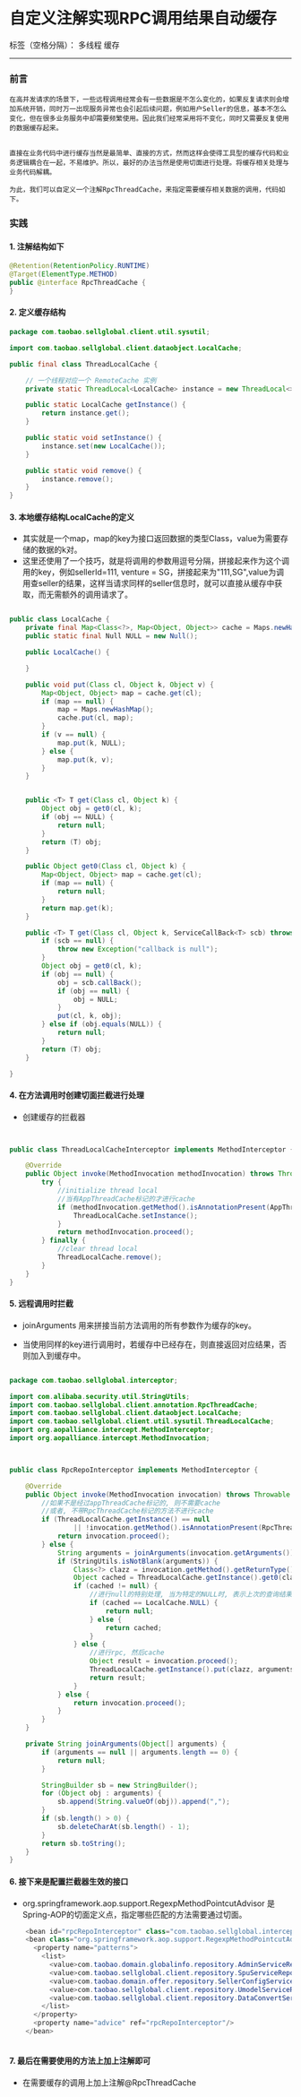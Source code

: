 # 自定义注解实现RPC调用结果自动缓存

标签（空格分隔）： 多线程 缓存

---

### 前言

    在高并发请求的场景下，一些远程调用经常会有一些数据是不怎么变化的，如果反复请求则会增加系统开销，同时万一出现服务异常也会引起后续问题，例如用户Seller的信息，基本不怎么变化，但在很多业务服务中却需要频繁使用。因此我们经常采用将不变化，同时又需要反复使用的数据缓存起来。
    

    直接在业务代码中进行缓存当然是最简单、直接的方式，然而这样会使得工具型的缓存代码和业务逻辑耦合在一起，不易维护。所以，最好的办法当然是使用切面进行处理。将缓存相关处理与业务代码解耦。

    为此，我们可以自定义一个注解RpcThreadCache，来指定需要缓存相关数据的调用，代码如下。
    

### 实践

#### 1. 注解结构如下
 
```java
@Retention(RetentionPolicy.RUNTIME)
@Target(ElementType.METHOD)
public @interface RpcThreadCache {
}
```
 
#### 2. 定义缓存结构

```java
package com.taobao.sellglobal.client.util.sysutil;

import com.taobao.sellglobal.client.dataobject.LocalCache;

public final class ThreadLocalCache {

    // 一个线程对应一个 RemoteCache 实例
    private static ThreadLocal<LocalCache> instance = new ThreadLocal<>();

    public static LocalCache getInstance() {
        return instance.get();
    }

    public static void setInstance() {
        instance.set(new LocalCache());
    }

    public static void remove() {
        instance.remove();
    }
}
```



#### 3. 本地缓存结构LocalCache的定义

 - 其实就是一个map，map的key为接口返回数据的类型Class，value为需要存储的数据的k对。
 - 这里还使用了一个技巧，就是将调用的参数用逗号分隔，拼接起来作为这个调用的key，例如sellerId=111, venture = SG，拼接起来为"111,SG",value为调用查seller的结果，这样当请求同样的seller信息时，就可以直接从缓存中获取，而无需额外的调用请求了。


```java

public class LocalCache {
    private final Map<Class<?>, Map<Object, Object>> cache = Maps.newHashMap();
    public static final Null NULL = new Null();

    public LocalCache() {

    }

    public void put(Class cl, Object k, Object v) {
        Map<Object, Object> map = cache.get(cl);
        if (map == null) {
            map = Maps.newHashMap();
            cache.put(cl, map);
        }
        if (v == null) {
            map.put(k, NULL);
        } else {
            map.put(k, v);
        }
    }


    public <T> T get(Class cl, Object k) {
        Object obj = get0(cl, k);
        if (obj == NULL) {
            return null;
        }
        return (T) obj;
    }

    public Object get0(Class cl, Object k) {
        Map<Object, Object> map = cache.get(cl);
        if (map == null) {
            return null;
        }
        return map.get(k);
    }

    public <T> T get(Class cl, Object k, ServiceCallBack<T> scb) throws Exception {
        if (scb == null) {
            throw new Exception("callback is null");
        }
        Object obj = get0(cl, k);
        if (obj == null) {
            obj = scb.callBack();
            if (obj == null) {
                obj = NULL;
            }
            put(cl, k, obj);
        } else if (obj.equals(NULL)) {
            return null;
        }
        return (T) obj;
    }

}

```

#### 4. 在方法调用时创建切面拦截进行处理

 - 创建缓存的拦截器

```java


public class ThreadLocalCacheInterceptor implements MethodInterceptor {

    @Override
    public Object invoke(MethodInvocation methodInvocation) throws Throwable {
        try {
            //initialize thread local
            //当有AppThreadCache标记的才进行cache
            if (methodInvocation.getMethod().isAnnotationPresent(AppThreadCache.class)) {
                ThreadLocalCache.setInstance();
            }
            return methodInvocation.proceed();
        } finally {
            //clear thread local
            ThreadLocalCache.remove();
        }
    }
}

```


#### 5. 远程调用时拦截
 
 - joinArguments 用来拼接当前方法调用的所有参数作为缓存的key。
 
 - 当使用同样的key进行调用时，若缓存中已经存在，则直接返回对应结果，否则加入到缓存中。


```java

package com.taobao.sellglobal.interceptor;

import com.alibaba.security.util.StringUtils;
import com.taobao.sellglobal.client.annotation.RpcThreadCache;
import com.taobao.sellglobal.client.dataobject.LocalCache;
import com.taobao.sellglobal.client.util.sysutil.ThreadLocalCache;
import org.aopalliance.intercept.MethodInterceptor;
import org.aopalliance.intercept.MethodInvocation;



public class RpcRepoInterceptor implements MethodInterceptor {

    @Override
    public Object invoke(MethodInvocation invocation) throws Throwable {
        //如果不是经过appThreadCache标记的, 则不需要cache
        //或者, 不带RpcThreadCache标记的方法不进行cache
        if (ThreadLocalCache.getInstance() == null
                || !invocation.getMethod().isAnnotationPresent(RpcThreadCache.class)) {
            return invocation.proceed();
        } else {
            String arguments = joinArguments(invocation.getArguments());
            if (StringUtils.isNotBlank(arguments)) {
                Class<?> clazz = invocation.getMethod().getReturnType();
                Object cached = ThreadLocalCache.getInstance().get0(clazz, arguments);
                if (cached != null) {
                    //进行null的特别处理, 当为特定的NULL时, 表示上次的查询结果为null
                    if (cached == LocalCache.NULL) {
                        return null;
                    } else {
                        return cached;
                    }
                } else {
                    //进行rpc, 然后cache
                    Object result = invocation.proceed();
                    ThreadLocalCache.getInstance().put(clazz, arguments, result);
                    return result;
                }
            } else {
                return invocation.proceed();
            }
        }
    }

    private String joinArguments(Object[] arguments) {
        if (arguments == null || arguments.length == 0) {
            return null;
        }

        StringBuilder sb = new StringBuilder();
        for (Object obj : arguments) {
            sb.append(String.valueOf(obj)).append(",");
        }
        if (sb.length() > 0) {
            sb.deleteCharAt(sb.length() - 1);
        }
        return sb.toString();
    }
}

```


#### 6. 接下来是配置拦截器生效的接口

- org.springframework.aop.support.RegexpMethodPointcutAdvisor 是Spring-AOP的切面定义点，指定哪些匹配的方法需要通过切面。
    

```java
    <bean id="rpcRepoInterceptor" class="com.taobao.sellglobal.interceptor.RpcRepoInterceptor"/>
    <bean class="org.springframework.aop.support.RegexpMethodPointcutAdvisor">
      <property name="patterns">
        <list>
          <value>com.taobao.domain.globalinfo.repository.AdminServiceRepo.getSellerUserById*</value>
          <value>com.taobao.sellglobal.client.repository.SpuServiceRepo.getSpu*</value>
          <value>com.taobao.domain.offer.repository.SellerConfigServiceRepo.getDeliveryOptionConfig*</value>
          <value>com.taobao.sellglobal.client.repository.UmodelServiceRepo.getCategory*</value>
          <value>com.taobao.sellglobal.client.repository.DataConvertServiceRepo.getLscAttributeSetId*</value>
        </list>
      </property>
      <property name="advice" ref="rpcRepoInterceptor"/>
    </bean>
    
```


#### 7. 最后在需要使用的方法上加上注解即可

 - 在需要缓存的调用上加上注解@RpcThreadCache
